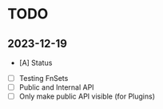 # TODO

## 2023-12-19

- [A] Status
- [ ] Testing FnSets
- [ ] Public and Internal API
- [ ] Only make public API visible (for Plugins)